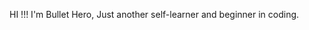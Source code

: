  HI !!! I'm Bullet Hero, Just another self-learner and beginner in coding. 

<!---
BulletHero01/BulletHero01 is a ✨ special ✨ repository because its `README.md` (this file) appears on your GitHub profile.
You can click the Preview link to take a look at your changes.
--->

